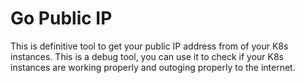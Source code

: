 # Go Public IP

This is definitive tool to get your public IP address from of your K8s instances. 
This is a debug tool, you can use it to check if your K8s instances are working properly and outoging properly to the internet.